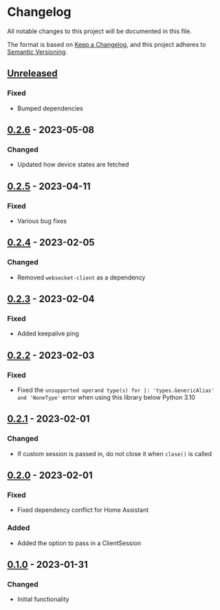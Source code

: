 # Changelog
All notable changes to this project will be documented in this file.

The format is based on [Keep a Changelog](https://keepachangelog.com/en/1.0.0/), and this project adheres to [Semantic Versioning](https://semver.org/spec/v2.0.0.html).

## [Unreleased]
### Fixed
- Bumped dependencies

## [0.2.6] - 2023-05-08
### Changed
- Updated how device states are fetched

## [0.2.5] - 2023-04-11
### Fixed
- Various bug fixes

## [0.2.4] - 2023-02-05
### Changed
- Removed `websocket-client` as a dependency

## [0.2.3] - 2023-02-04
### Fixed
- Added keepalive ping

## [0.2.2] - 2023-02-03
### Fixed
- Fixed the `unsupported operand type(s) for |: 'types.GenericAlias' and 'NoneType'` error when using this library below Python 3.10

## [0.2.1] - 2023-02-01
### Changed
- If custom session is passed in, do not close it when `close()` is called

## [0.2.0] - 2023-02-01
### Fixed
- Fixed dependency conflict for Home Assistant

### Added
- Added the option to pass in a ClientSession

## [0.1.0] - 2023-01-31
### Changed
- Initial functionality

[Unreleased]: https://github.com/IceBotYT/linear-garage-door/compare/0.2.6...master
[0.2.6]: https://github.com/IceBotYT/linear-garage-door/compare/0.2.5...0.2.6
[0.2.5]: https://github.com/IceBotYT/linear-garage-door/compare/0.2.4...0.2.5
[0.2.4]: https://github.com/IceBotYT/linear-garage-door/compare/0.2.3...0.2.4
[0.2.3]: https://github.com/IceBotYT/linear-garage-door/compare/0.2.2...0.2.3
[0.2.2]: https://github.com/IceBotYT/linear-garage-door/compare/0.2.1...0.2.2
[0.2.1]: https://github.com/IceBotYT/linear-garage-door/compare/0.2.0...0.2.1
[0.2.0]: https://github.com/IceBotYT/linear-garage-door/compare/0.1.0...0.2.0
[0.1.0]: https://github.com/IceBotYT/linear-garage-door/tree/0.1.0

